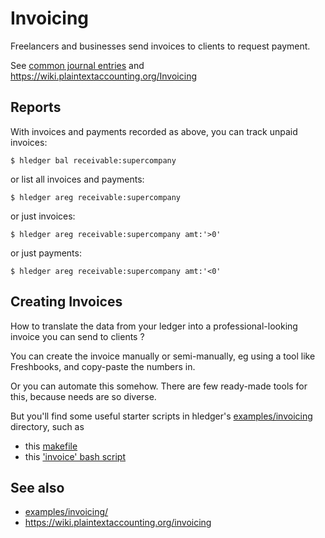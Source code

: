 # Invoicing

<div class=pagetoc>

<!-- toc -->
</div>

Freelancers and businesses send invoices to clients to request payment.

See [common journal entries](common-journal-entries.md) and
<https://wiki.plaintextaccounting.org/Invoicing>

## Reports

With invoices and payments recorded as above, you can track unpaid invoices:

```shell
$ hledger bal receivable:supercompany
```

or list all invoices and payments:

```shell
$ hledger areg receivable:supercompany
```

or just invoices:

```shell
$ hledger areg receivable:supercompany amt:'>0'
```

or just payments:

```shell
$ hledger areg receivable:supercompany amt:'<0'
```

## Creating Invoices

How to translate the data from your ledger into a professional-looking
invoice you can send to clients ?

You can create the invoice manually or semi-manually, eg using a tool
like Freshbooks, and copy-paste the numbers in.

Or you can automate this somehow. There are few ready-made tools for this,
because needs are so diverse.

But you'll find some useful starter scripts in hledger's 
[examples/invoicing](https://github.com/simonmichael/hledger/tree/master/examples/invoicing)
directory, such as

- this [makefile](https://github.com/simonmichael/hledger/tree/master/examples/invoicing/makefile)
- this ['invoice' bash script](https://github.com/simonmichael/hledger/tree/master/examples/invoicing/invoice-script)

## See also

- [examples/invoicing/](https://github.com/simonmichael/hledger/tree/master/examples/invoicing)
- <https://wiki.plaintextaccounting.org/invoicing>

